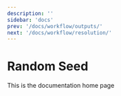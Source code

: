 ```yaml
---
description: ''
sidebar: 'docs'
prev: '/docs/workflow/outputs/'
next: '/docs/workflow/resolution/'
---
```


# Random Seed

This is the documentation home page